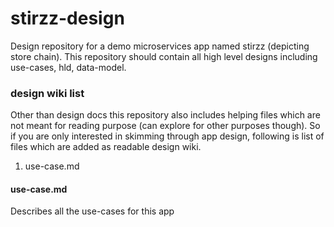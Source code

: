 # stirzz-design
Design repository for a demo microservices app named stirzz (depicting store chain). This repository should contain all high level designs including use-cases, hld, data-model.

### design wiki list
Other than design docs this repository also includes helping files which are not meant for reading purpose (can explore for other purposes though). So if you are only interested in skimming through app design, following is list of files which are added as readable design wiki.

1. use-case.md

#### use-case.md
Describes all the use-cases for this app